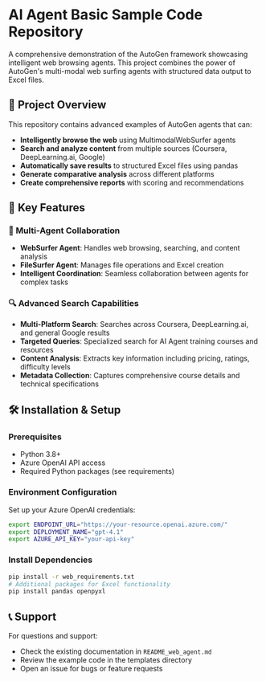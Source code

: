# AI Agent Basic Sample Code Repository

A comprehensive demonstration of the AutoGen framework showcasing intelligent web browsing agents. This project combines the power of AutoGen's multi-modal web surfing agents with structured data output to Excel files.

## 🌟 Project Overview

This repository contains advanced examples of AutoGen agents that can:

- **Intelligently browse the web** using MultimodalWebSurfer agents
- **Search and analyze content** from multiple sources (Coursera, DeepLearning.ai, Google)
- **Automatically save results** to structured Excel files using pandas
- **Generate comparative analysis** across different platforms
- **Create comprehensive reports** with scoring and recommendations

## 🚀 Key Features

### 🤖 Multi-Agent Collaboration

- **WebSurfer Agent**: Handles web browsing, searching, and content analysis
- **FileSurfer Agent**: Manages file operations and Excel creation
- **Intelligent Coordination**: Seamless collaboration between agents for complex tasks


### 🔍 Advanced Search Capabilities

- **Multi-Platform Search**: Searches across Coursera, DeepLearning.ai, and general Google results
- **Targeted Queries**: Specialized search for AI Agent training courses and resources
- **Content Analysis**: Extracts key information including pricing, ratings, difficulty levels
- **Metadata Collection**: Captures comprehensive course details and technical specifications

## 🛠️ Installation & Setup

### Prerequisites

- Python 3.8+
- Azure OpenAI API access
- Required Python packages (see requirements)

### Environment Configuration
Set up your Azure OpenAI credentials:
```bash
export ENDPOINT_URL="https://your-resource.openai.azure.com/"
export DEPLOYMENT_NAME="gpt-4.1"
export AZURE_API_KEY="your-api-key"
```

### Install Dependencies
```bash
pip install -r web_requirements.txt
# Additional packages for Excel functionality
pip install pandas openpyxl
```





## 📞 Support

For questions and support:

- Check the existing documentation in `README_web_agent.md`
- Review the example code in the templates directory
- Open an issue for bugs or feature requests
